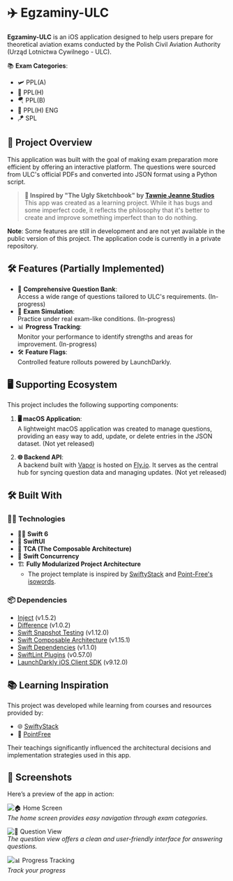 # ✈️ Egzaminy-ULC  

**Egzaminy-ULC** is an iOS application designed to help users prepare for theoretical aviation exams conducted by the Polish Civil Aviation Authority (Urząd Lotnictwa Cywilnego - ULC).  

📚 **Exam Categories**:  
- 🛩️ PPL(A)  
- 🚁 PPL(H)  
- 🪂 PPL(B)  
- 🚁 PPL(H) ENG  
- 🪁 SPL  


## 🌟 Project Overview  

This application was built with the goal of making exam preparation more efficient by offering an interactive platform. The questions were sourced from ULC's official PDFs and converted into JSON format using a Python script.  

> **🎨 Inspired by "The Ugly Sketchbook" by [Tawnie Jeanne Studios](https://www.instagram.com/tawniejeannestudios?igshid=Y3l3aXltZ3NrNXN3)**  
This app was created as a learning project. While it has bugs and some imperfect code, it reflects the philosophy that it's better to create and improve something imperfect than to do nothing.  

**Note**: Some features are still in development and are not yet available in the public version of this project. The application code is currently in a private repository.  


## 🛠️ Features (Partially Implemented)  

- 🎯 **Comprehensive Question Bank**:  
   Access a wide range of questions tailored to ULC's requirements. (In-progress)  
- 📝 **Exam Simulation**:  
   Practice under real exam-like conditions. (In-progress)  
- 📊 **Progress Tracking**:  
   Monitor your performance to identify strengths and areas for improvement. (In-progress)  
- 🛠️ **Feature Flags**:  
   Controlled feature rollouts powered by LaunchDarkly.  


## 🖥️ Supporting Ecosystem  

This project includes the following supporting components:  

1. **🖥️ macOS Application**:  
   A lightweight macOS application was created to manage questions, providing an easy way to add, update, or delete entries in the JSON dataset. (Not yet released)  

2. **🌐 Backend API**:  
   A backend built with [Vapor](https://vapor.codes/) is hosted on [Fly.io](https://fly.io/). It serves as the central hub for syncing question data and managing updates. (Not yet released)  


## 🛠️ Built With  

### 🧑‍💻 **Technologies**  

- 🦸‍♂️ **Swift 6**  
- 🎨 **SwiftUI**  
- 🧩 **TCA (The Composable Architecture)**  
- 🚀 **Swift Concurrency**  
- 🏗️ **Fully Modularized Project Architecture**  
  - The project template is inspired by [SwiftyStack](https://www.swiftystack.com) and [Point-Free's isowords](https://github.com/pointfreeco/isowords).  

### 📦 **Dependencies**  

- [Inject](https://github.com/krzysztofzablocki/Inject) (v1.5.2)  
- [Difference](https://github.com/krzysztofzablocki/Difference) (v1.0.2)  
- [Swift Snapshot Testing](https://github.com/pointfreeco/swift-snapshot-testing) (v1.12.0)  
- [Swift Composable Architecture](https://github.com/pointfreeco/swift-composable-architecture) (v1.15.1)  
- [Swift Dependencies](https://github.com/pointfreeco/swift-dependencies) (v1.1.0)  
- [SwiftLint Plugins](https://github.com/SimplyDanny/SwiftLintPlugins) (v0.57.0)  
- [LaunchDarkly iOS Client SDK](https://github.com/launchdarkly/ios-client-sdk.git) (v9.12.0)  


## 📚 Learning Inspiration  

This project was developed while learning from courses and resources provided by:  

- 🌐 [SwiftyStack](https://www.swiftystack.com)  
- 🧠 [PointFree](https://www.pointfree.co)  

Their teachings significantly influenced the architectural decisions and implementation strategies used in this app.  


## 📸 Screenshots  

Here’s a preview of the app in action:  

![🏠 Home Screen](path-to-home-screen-image)  
*The home screen provides easy navigation through exam categories.*  

![📝 Question View](path-to-question-view-image)  
*The question view offers a clean and user-friendly interface for answering questions.*  

![📊 Progress Tracking](path-to-progress-tracking-image)  
*Track your progress*
